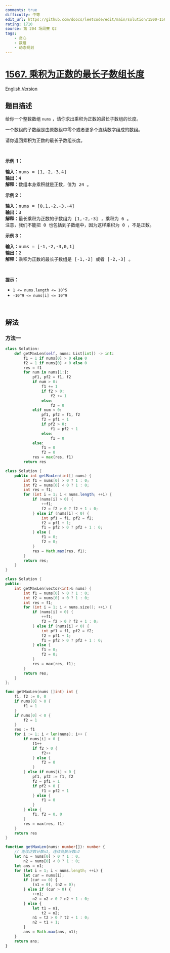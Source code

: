 ```yaml
---
comments: true
difficulty: 中等
edit_url: https://github.com/doocs/leetcode/edit/main/solution/1500-1599/1567.Maximum%20Length%20of%20Subarray%20With%20Positive%20Product/README.md
rating: 1710
source: 第 204 场周赛 Q2
tags:
    - 贪心
    - 数组
    - 动态规划
---
```


<!-- problem:start -->

# [1567. 乘积为正数的最长子数组长度](https://leetcode.cn/problems/maximum-length-of-subarray-with-positive-product)

[English Version](/solution/1500-1599/1567.Maximum%20Length%20of%20Subarray%20With%20Positive%20Product/README_EN.md)

## 题目描述

<!-- description:start -->

<p>给你一个整数数组 <code>nums</code>&nbsp;，请你求出乘积为正数的最长子数组的长度。</p>

<p>一个数组的子数组是由原数组中零个或者更多个连续数字组成的数组。</p>

<p>请你返回乘积为正数的最长子数组长度。</p>

<p>&nbsp;</p>

<p><strong>示例&nbsp; 1：</strong></p>

<pre>
<strong>输入：</strong>nums = [1,-2,-3,4]
<strong>输出：</strong>4
<strong>解释：</strong>数组本身乘积就是正数，值为 24 。
</pre>

<p><strong>示例 2：</strong></p>

<pre>
<strong>输入：</strong>nums = [0,1,-2,-3,-4]
<strong>输出：</strong>3
<strong>解释：</strong>最长乘积为正数的子数组为 [1,-2,-3] ，乘积为 6 。
注意，我们不能把 0 也包括到子数组中，因为这样乘积为 0 ，不是正数。</pre>

<p><strong>示例 3：</strong></p>

<pre>
<strong>输入：</strong>nums = [-1,-2,-3,0,1]
<strong>输出：</strong>2
<strong>解释：</strong>乘积为正数的最长子数组是 [-1,-2] 或者 [-2,-3] 。
</pre>

<p>&nbsp;</p>

<p><strong>提示：</strong></p>

<ul>
	<li><code>1 &lt;= nums.length &lt;= 10^5</code></li>
	<li><code>-10^9 &lt;= nums[i]&nbsp;&lt;= 10^9</code></li>
</ul>

<p>&nbsp;</p>

<!-- description:end -->

## 解法

<!-- solution:start -->

### 方法一

<!-- tabs:start -->

```python
class Solution:
    def getMaxLen(self, nums: List[int]) -> int:
        f1 = 1 if nums[0] > 0 else 0
        f2 = 1 if nums[0] < 0 else 0
        res = f1
        for num in nums[1:]:
            pf1, pf2 = f1, f2
            if num > 0:
                f1 += 1
                if f2 > 0:
                    f2 += 1
                else:
                    f2 = 0
            elif num < 0:
                pf1, pf2 = f1, f2
                f2 = pf1 + 1
                if pf2 > 0:
                    f1 = pf2 + 1
                else:
                    f1 = 0
            else:
                f1 = 0
                f2 = 0
            res = max(res, f1)
        return res
```

```java
class Solution {
    public int getMaxLen(int[] nums) {
        int f1 = nums[0] > 0 ? 1 : 0;
        int f2 = nums[0] < 0 ? 1 : 0;
        int res = f1;
        for (int i = 1; i < nums.length; ++i) {
            if (nums[i] > 0) {
                ++f1;
                f2 = f2 > 0 ? f2 + 1 : 0;
            } else if (nums[i] < 0) {
                int pf1 = f1, pf2 = f2;
                f2 = pf1 + 1;
                f1 = pf2 > 0 ? pf2 + 1 : 0;
            } else {
                f1 = 0;
                f2 = 0;
            }
            res = Math.max(res, f1);
        }
        return res;
    }
}
```

```cpp
class Solution {
public:
    int getMaxLen(vector<int>& nums) {
        int f1 = nums[0] > 0 ? 1 : 0;
        int f2 = nums[0] < 0 ? 1 : 0;
        int res = f1;
        for (int i = 1; i < nums.size(); ++i) {
            if (nums[i] > 0) {
                ++f1;
                f2 = f2 > 0 ? f2 + 1 : 0;
            } else if (nums[i] < 0) {
                int pf1 = f1, pf2 = f2;
                f2 = pf1 + 1;
                f1 = pf2 > 0 ? pf2 + 1 : 0;
            } else {
                f1 = 0;
                f2 = 0;
            }
            res = max(res, f1);
        }
        return res;
    }
};
```

```go
func getMaxLen(nums []int) int {
	f1, f2 := 0, 0
	if nums[0] > 0 {
		f1 = 1
	}
	if nums[0] < 0 {
		f2 = 1
	}
	res := f1
	for i := 1; i < len(nums); i++ {
		if nums[i] > 0 {
			f1++
			if f2 > 0 {
				f2++
			} else {
				f2 = 0
			}
		} else if nums[i] < 0 {
			pf1, pf2 := f1, f2
			f2 = pf1 + 1
			if pf2 > 0 {
				f1 = pf2 + 1
			} else {
				f1 = 0
			}
		} else {
			f1, f2 = 0, 0
		}
		res = max(res, f1)
	}
	return res
}
```

```ts
function getMaxLen(nums: number[]): number {
    // 连续正数计数n1, 连续负数计数n2
    let n1 = nums[0] > 0 ? 1 : 0,
        n2 = nums[0] < 0 ? 1 : 0;
    let ans = n1;
    for (let i = 1; i < nums.length; ++i) {
        let cur = nums[i];
        if (cur == 0) {
            (n1 = 0), (n2 = 0);
        } else if (cur > 0) {
            ++n1;
            n2 = n2 > 0 ? n2 + 1 : 0;
        } else {
            let t1 = n1,
                t2 = n2;
            n1 = t2 > 0 ? t2 + 1 : 0;
            n2 = t1 + 1;
        }
        ans = Math.max(ans, n1);
    }
    return ans;
}
```

<!-- tabs:end -->

<!-- solution:end -->

<!-- problem:end -->
